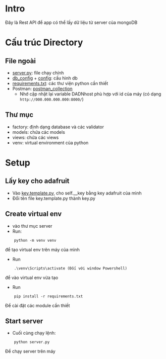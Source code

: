 # Intro
Đây là Rest API để app có thể lấy dữ liệu từ server của mongoDB

# Cấu trúc Directory
## File ngoài
- [server.py](server.py): file chạy chính
- [db_config](db_config.json) + [config](config.py): cấu hình db
- [requirements.txt](requirements.txt): các thư viện python cần thiết
- Postman: [postman_collection](DADN.postman_collection.json)
    - Nhớ cập nhật lại variable DADNhost phù hợp với id của máy (có dạng `http://000.000.000.000:8000/`)
## Thư mục
- factory: định dạng database và các validator
- models: chứa các models
- views: chứa các views
- venv: virtual environment của python

# Setup
## Lấy key cho adafruit
- Vào [key.template.py](key.template.py), cho self.__key bằng key adafruit của mình
- Đổi tên file key.template.py thành key.py

## Create virtual env
- vào thư mục server
- Run:
```
    python -m venv venv
```
để tạo virtual env trên máy của mình

- Run
```
    .\venv\Scripts\activate (Đối với window Powershell)
```
để vào virtual env vừa tạo

- Run
```
    pip install -r requirements.txt
```
Để cài đặt các module cần thiết

## Start server
- Cuối cùng chạy lệnh:
```
    python server.py
```
Để chạy server trên máy